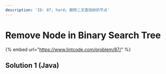 ```yaml
---
description: 'ID: 87; hard; 删除二叉查找树的节点'
---
```


# Remove Node in Binary Search Tree

{% embed url="https://www.lintcode.com/problem/87/" %}

## Solution 1 \(Java\)

```java

```


